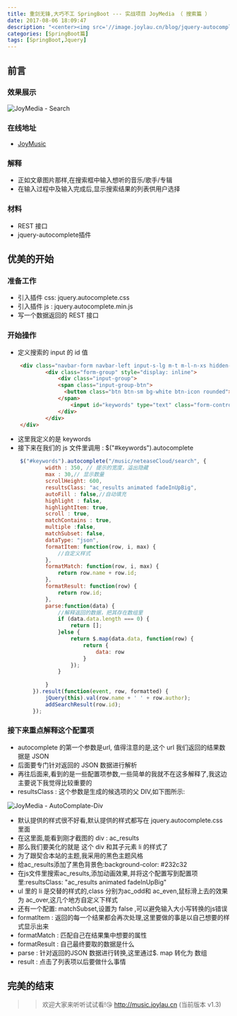 ```yaml
---
title: 重剑无锋,大巧不工 SpringBoot --- 实战项目 JoyMedia （ 搜索篇 ）
date: 2017-08-06 18:09:47
description: "<center><img src='//image.joylau.cn/blog/jquery-autocomplate.gif' alt='JoyMedia-Search'></center>  <br>JoyMedia --- 搜索自己想听的音乐"
categories: [SpringBoot篇]
tags: [SpringBoot,Jquery]
---
```


<!-- more -->
## 前言
### 效果展示
![JoyMedia - Search](//image.joylau.cn/blog/jquery-autocomplate.gif)
### 在线地址
- [JoyMusic](//music.joylau.cn)
### 解释
- 正如文章图片那样,在搜索框中输入想听的音乐/歌手/专辑
- 在输入过程中及输入完成后,显示搜索结果的列表供用户选择
### 材料
- REST 接口
- jquery-autocomplete插件

## 优美的开始
### 准备工作
- 引入插件 css: jquery.autocomplete.css
- 引入插件 js : jquery.autocomplete.min.js
- 写一个数据返回的 REST 接口
### 开始操作
- 定义搜索的 input 的 id 值

``` html
    <div class="navbar-form navbar-left input-s-lg m-t m-l-n-xs hidden-xs">
            <div class="form-group" style="display: inline">
                <div class="input-group">
                <span class="input-group-btn">
                  <button class="btn btn-sm bg-white btn-icon rounded"><i class="fa fa-search"></i></button>
                </span>
                    <input id="keywords" type="text" class="form-control input-sm no-border rounded" placeholder="搜索  单曲/歌手/专辑...">
                </div>
            </div>
    </div>
```

- 这里我定义的是 keywords
- 接下来在我们的 js 文件里调用 : $("#keywords").autocomplete

``` javascript
    $("#keywords").autocomplete("/music/neteaseCloud/search", {
            width : 350, // 提示的宽度，溢出隐藏
            max : 30,// 显示数量
            scrollHeight: 600,
            resultsClass: "ac_results animated fadeInUpBig",
            autoFill : false,//自动填充
            highlight : false,
            highlightItem: true,
            scroll : true,
            matchContains : true,
            multiple :false,
            matchSubset: false,
            dataType: "json",
            formatItem: function(row, i, max) {
                //自定义样式
            },
            formatMatch: function(row, i, max) {
                return row.name + row.id;
            },
            formatResult: function(row) {
                return row.id;
            },
            parse:function(data) {
                //解释返回的数据，把其存在数组里
                if (data.data.length === 0) {
                    return [];
                }else {
                    return $.map(data.data, function(row) {
                        return {
                            data: row
                        }
                    });
                }
    
            }
        }).result(function(event, row, formatted) {
            jQuery(this).val(row.name + ' ' + row.author);
            addSearchResult(row.id);
        });
```

### 接下来重点解释这个配置项
- autocomplete 的第一个参数是url, 值得注意的是,这个 url 我们返回的结果数据是 JSON
- 后面要专门针对返回的 JSON 数据进行解析
- 再往后面来,看到的是一些配置项参数,一些简单的我就不在这多解释了,我这边主要说下我觉得比较重要的
- resultsClass : 这个参数是生成的候选项的父 DIV,如下图所示:

![JoyMedia - AutoComplate-Div](//image.joylau.cn/blog/jquery-autocomplate-div.png)

- 默认提供的样式很不好看,默认提供的样式都写在 jquery.autocomplete.css 里面
- 在这里面,能看到刚才截图的 div : ac_results
- 那么我们要美化的就是 这个 div 和其子元素 li 的样式了
- 为了跟契合本站的主题,我采用的黑色主题风格
- 给ac_results添加了黑色背景色:background-color: #232c32
- 在js文件里搜索ac_results,添加动画效果,并将这个配置写到配置项里:resultsClass: "ac_results animated fadeInUpBig"
- ul 里的 li 是交替的样式的,class 分别为ac_odd和 ac_even,鼠标滑上去的效果为 ac_over,这几个地方自定义下样式
- 还有一个配置: matchSubset,设置为 false ,可以避免输入大小写转换的js错误
- formatItem : 返回的每一个结果都会再次处理,这里要做的事是以自己想要的样式显示出来
- formatMatch : 匹配自己在结果集中想要的属性
- formatResult : 自己最终要取的数据是什么
- parse : 针对返回的JSON 数据进行转换,这里通过$. map 转化为 数组
- result : 点击了列表项以后要做什么事情

## 完美的结束
>> 欢迎大家来听听试试看!😘 http://music.joylau.cn  (当前版本 v1.3)